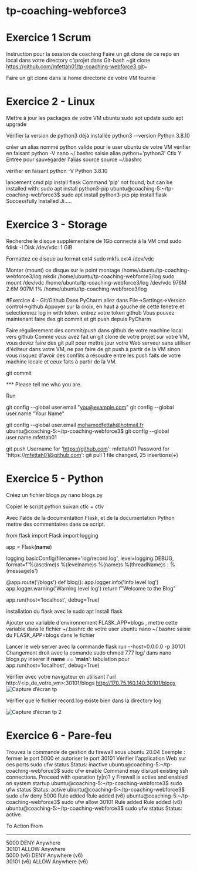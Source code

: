 # tp-coaching-webforce3

# Exercice 1 Scrum
Instruction pour la session de coaching
Faire un git clone de ce repo en local dans votre directory c:\projet dans Git-bash
~git clone https://github.com/mfettah01/tp-coaching-webforce3.git~

Faire un git clone dans la home directorie de votre VM fournie

# Exercice 2 - Linux
Mettre à jour les packages de votre VM ubuntu
sudo apt update sudo apt upgrade

Vérifier la version de python3 déjà installée
python3 --version Python 3.8.10

créer un alias nommé python valide pour le user ubuntu de votre VM vérifier en faisant python -V
nano ~/.bashrc saisie alias python='python3' Ctlx Y Entree
pour sauvegarder l'alias source source ~/.bashrc

vérifier en faisant python -V
Python 3.8.10

lancement cmd pip install flask
Command 'pip' not found, but can be installed with:
sudo apt install python3-pip
ubuntu@coaching-5:~/tp-coaching-webforce3$ sudo apt install python3-pip
pip install flask Successfully installed Ji.....

# Exercice 3 - Storage
Recherche le disque supplémentaire de 1Gb connecté à la VM
cmd sudo fdisk -l Disk /dev/vdc: 1 GiB

Formattez ce disque au format ext4
sudo mkfs.ext4 /dev/vdc

Monter (mount) ce disque sur le point montage /home/ubuntu/tp-coaching-webforce3/log
mkdir /home/ubuntu/tp-coaching-webforce3/log
sudo mount /dev/vdc /home/ubuntu/tp-coaching-webforce3/log
/dev/vdc        976M  2.6M  907M   1% /home/ubuntu/tp-coaching-webforce3/log

#Exercice 4 - Git/Github
Dans PyCharm allez dans File->Settings->Version control->github
Appuyer sur la croix, en haut a gauche de cette fenetre et selectionnez log in with token.
entrez votre token github
Vous pouvez maintenant faire des git commit et git push depuis PyCharm

Faire régulierement des commit/push dans github de votre machine local vers github Comme vous avez fait un git clone de votre projet sur votre VM, vous devez faire des git pull pour mettre jour votre Web serveur sans utiliser d'éditeur dans votre VM, ne pas faire de git push à partir de la VM sinon vous risquez d'avoir des conflits à résoudre entre les push faits de votre machine locale et ceux faits à partir de la VM.

git commit

*** Please tell me who you are.

Run

  git config --global user.email "you@example.com"
  git config --global user.name "Your Name"

git config --global user.email mohamedfettah@hotmail.fr
ubuntu@coaching-5:~/tp-coaching-webforce3$ git config --global user.name mfettah01

git push
Username for 'https://github.com': mfettah01
Password for 'https://mfettah01@github.com': 
git pull
1 file changed, 25 insertions(+)

# Exercice 5 - Python
Créez un fichier blogs.py
nano blogs.py

Copier le script python suivan
ctlc + ctlv

Avec l'aide de la documentation Flask, et de la documentation Python mettre des commentaires dans ce script.

from flask import Flask
import logging
 
app = Flask(__name__)
 
logging.basicConfig(filename='log/record.log', level=logging.DEBUG, format=f'%(asctime)s %(levelname)s %(name)s %(threadName)s : %(message)s')
 
@app.route('/blogs')
def blog():
    app.logger.info('Info level log')
    app.logger.warning('Warning level log')
    return f"Welcome to the Blog"
 
app.run(host='localhost', debug=True)

installation du flask avec le sudo apt install flask

Ajouter une variable d'environnement FLASK_APP=blogs , mettre cette variable dans le fichier ~/.bashrc de votre user ubuntu
nano ~/.bashrc saisie du FLASK_APP=blogs dans le fichier

Lancer le web server avec la commande flask run --host=0.0.0.0 -p 30101
Changement droit avec la comande sudo chmod 777 log/
dans nano blogs.py inserer if __name__ == '__main__': tabulation pour  app.run(host='localhost', debug=True)

Vérifier avec votre navigateur en utilisant l'url http://<ip_de_votre_vm>:30101/blogs
http://170.75.160.140:30101/blogs
![Capture d’écran tp](https://user-images.githubusercontent.com/122970879/222707974-eb1891a9-7037-4f3c-b49f-42d0ba7862ca.png)

Vérifier que le fichier record.log existe bien dans la directory log

![Capture d’écran tp 2](https://user-images.githubusercontent.com/122970879/222708767-793442bd-b588-47f8-b263-fea08677d3ed.png)

# Exercice 6 - Pare-feu
Trouvez la commande de gestion du firewall sous ubuntu 20.04 Exemple : fermer le port 5000 et autoriser le port 30101 Vérifier l'application Web sur ces ports
sudo ufw status
Status: inactive
ubuntu@coaching-5:~/tp-coaching-webforce3$ sudo ufw enable
Command may disrupt existing ssh connections. Proceed with operation (y|n)? y
Firewall is active and enabled on system startup
ubuntu@coaching-5:~/tp-coaching-webforce3$ sudo ufw status
Status: active
ubuntu@coaching-5:~/tp-coaching-webforce3$ sudo ufw deny 5000
Rule added
Rule added (v6)
ubuntu@coaching-5:~/tp-coaching-webforce3$ sudo ufw allow 30101
Rule added
Rule added (v6)
ubuntu@coaching-5:~/tp-coaching-webforce3$ sudo ufw status
Status: active

To                         Action      From
--                         ------      ----
5000                       DENY        Anywhere                  
30101                      ALLOW       Anywhere                  
5000 (v6)                  DENY        Anywhere (v6)             
30101 (v6)                 ALLOW       Anywhere (v6)
